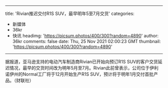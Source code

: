 
---
title: 'Rivian推迟交付R1S SUV，最早明年5至7月交货'
categories: 
 - 新媒体
 - 36kr
 - 快讯
headimg: 'https://picsum.photos/400/300?random=4890'
author: 36kr
comments: false
date: Thu, 25 Nov 2021 02:00:23 GMT
thumbnail: 'https://picsum.photos/400/300?random=4890'
---

<div>   
据报道，亚马逊支持的电动汽车制造商Rivian已开始向预订R1S SUV的客户交货延迟情况，最早的交货时间改为明年5月至7月。Rivian此前曾表示，公司位于伊利诺伊州的Normal工厂将于12月开始生产R1S SUV，预计将于明年1月交付首批产品。（财联社）  
</div>
            